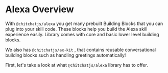 # Alexa Overview

With `@chitchatjs/alexa` you get many prebuilt Building Blocks that you can plug into your skill code. These blocks help you build the Alexa skill experience easily. Library comes with core and basic lower level building blocks.

We also has `@chitchatjs/ax-kit` <Badge text="coming soon" /><Badge text="0.3.0+" type="error" />, that contains reusable conversational building blocks such as handling greetings automatically!

First, let's take a look at what `@chitchatjs/alexa` library has to offer.
